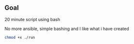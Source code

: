 ## Goal
20 minute script using bash

No more ansible, simple bashing and I like what i have created

```bash
chmod +x ./run
```
